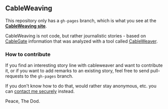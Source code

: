 ## CableWeaving


This repository only has a `gh-pages` branch, which is what you see at the [**CableWeaving site**](http://thedod.github.com/cableweaving).

CableWeaving is not code, but rather journalistic stories -
based on [CableGate](ihttps://en.wikipedia.org/wiki/United_States_diplomatic_cables_leak) information
that was analyzed with a tool called [CableWeaver](http://thedod.github.com/cableweaver).

### How to contribute

If you find an interesting story line with cableweaver and want to contribute it,
or if you want to add remarks to an existing story,
feel free to send pull-requests to the `gh-pages` branch.

If you don't know how to do that, would rather stay anonymous, etc.
you can [contact me securely](https://dubiousdod.org/ask4secret) instead.


Peace, The Dod.
